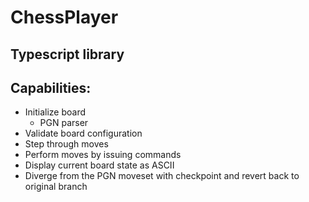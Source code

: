 # ChessPlayer

Typescript library
-----------------
Capabilities:
------------
* Initialize board
  * PGN parser
* Validate board configuration
* Step through moves
* Perform moves by issuing commands
* Display current board state as ASCII
* Diverge from the PGN moveset with checkpoint and revert back to original branch